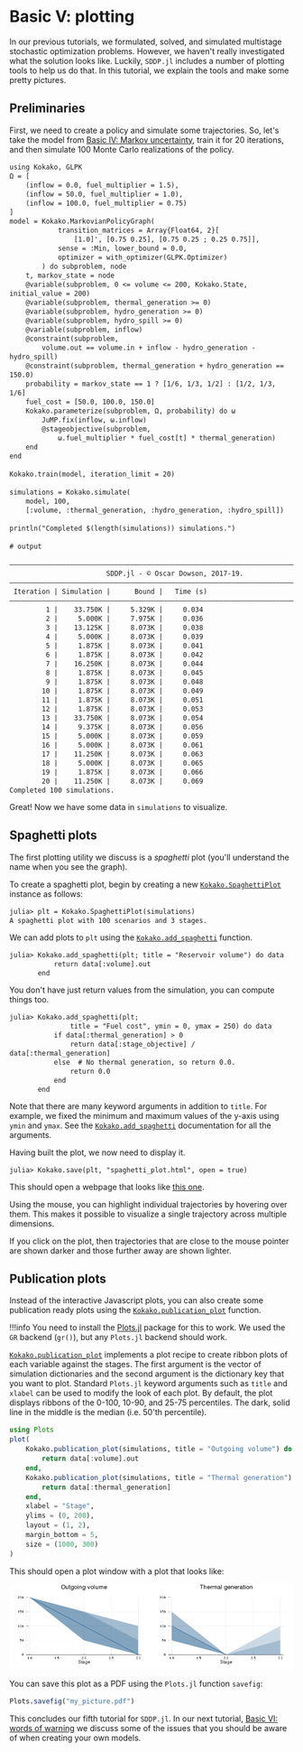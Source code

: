 # Basic V: plotting

In our previous tutorials, we formulated, solved, and simulated multistage
stochastic optimization problems. However, we haven't really investigated what
the solution looks like. Luckily, `SDDP.jl` includes a number of plotting
tools to help us do that. In this tutorial, we explain the tools and make some
pretty pictures.

## Preliminaries

First, we need to create a policy and simulate some trajectories. So, let's take
the model from  [Basic IV: Markov uncertainty](@ref), train it for 20
iterations, and then simulate 100 Monte Carlo realizations of the policy.

```jldoctest tutorial_five; filter=r"\|.+?\n"
using Kokako, GLPK
Ω = [
    (inflow = 0.0, fuel_multiplier = 1.5),
    (inflow = 50.0, fuel_multiplier = 1.0),
    (inflow = 100.0, fuel_multiplier = 0.75)
]
model = Kokako.MarkovianPolicyGraph(
            transition_matrices = Array{Float64, 2}[
                [1.0]', [0.75 0.25], [0.75 0.25 ; 0.25 0.75]],
            sense = :Min, lower_bound = 0.0,
            optimizer = with_optimizer(GLPK.Optimizer)
        ) do subproblem, node
    t, markov_state = node
    @variable(subproblem, 0 <= volume <= 200, Kokako.State, initial_value = 200)
    @variable(subproblem, thermal_generation >= 0)
    @variable(subproblem, hydro_generation >= 0)
    @variable(subproblem, hydro_spill >= 0)
    @variable(subproblem, inflow)
    @constraint(subproblem,
        volume.out == volume.in + inflow - hydro_generation - hydro_spill)
    @constraint(subproblem, thermal_generation + hydro_generation == 150.0)
    probability = markov_state == 1 ? [1/6, 1/3, 1/2] : [1/2, 1/3, 1/6]
    fuel_cost = [50.0, 100.0, 150.0]
    Kokako.parameterize(subproblem, Ω, probability) do ω
        JuMP.fix(inflow, ω.inflow)
        @stageobjective(subproblem,
            ω.fuel_multiplier * fuel_cost[t] * thermal_generation)
    end
end

Kokako.train(model, iteration_limit = 20)

simulations = Kokako.simulate(
    model, 100,
    [:volume, :thermal_generation, :hydro_generation, :hydro_spill])

println("Completed $(length(simulations)) simulations.")

# output

———————————————————————————————————————————————————————————————————————————————
                        SDDP.jl - © Oscar Dowson, 2017-19.
———————————————————————————————————————————————————————————————————————————————
 Iteration | Simulation |      Bound |   Time (s)
———————————————————————————————————————————————————————————————————————————————
         1 |    33.750K |     5.329K |     0.034
         2 |     5.000K |     7.975K |     0.036
         3 |    13.125K |     8.073K |     0.038
         4 |     5.000K |     8.073K |     0.039
         5 |     1.875K |     8.073K |     0.041
         6 |     1.875K |     8.073K |     0.042
         7 |    16.250K |     8.073K |     0.044
         8 |     1.875K |     8.073K |     0.045
         9 |     1.875K |     8.073K |     0.048
        10 |     1.875K |     8.073K |     0.049
        11 |     1.875K |     8.073K |     0.051
        12 |     1.875K |     8.073K |     0.053
        13 |    33.750K |     8.073K |     0.054
        14 |     9.375K |     8.073K |     0.056
        15 |     5.000K |     8.073K |     0.059
        16 |     5.000K |     8.073K |     0.061
        17 |    11.250K |     8.073K |     0.063
        18 |     5.000K |     8.073K |     0.065
        19 |     1.875K |     8.073K |     0.066
        20 |    11.250K |     8.073K |     0.069
Completed 100 simulations.
```

Great! Now we have some data in `simulations` to visualize.

## Spaghetti plots

The first plotting utility we discuss is a _spaghetti_ plot (you'll understand
the name when you see the graph).

To create a spaghetti plot, begin by creating a new
[`Kokako.SpaghettiPlot`](@ref) instance as follows:
```jldoctest tutorial_five
julia> plt = Kokako.SpaghettiPlot(simulations)
A spaghetti plot with 100 scenarios and 3 stages.
```

We can add plots to `plt` using the [`Kokako.add_spaghetti`](@ref)
function.

```jldoctest tutorial_five
julia> Kokako.add_spaghetti(plt; title = "Reservoir volume") do data
           return data[:volume].out
       end
```

You don't have just return values from the simulation, you can compute things
too.

```jldoctest tutorial_five
julia> Kokako.add_spaghetti(plt;
               title = "Fuel cost", ymin = 0, ymax = 250) do data
           if data[:thermal_generation] > 0
               return data[:stage_objective] / data[:thermal_generation]
           else  # No thermal generation, so return 0.0.
               return 0.0
           end
       end
```

Note that there are many keyword arguments in addition to `title`. For example,
we fixed the minimum and maximum values of the y-axis using `ymin` and `ymax`.
See the [`Kokako.add_spaghetti`](@ref) documentation for all the arguments.

Having built the plot, we now need to display it.

```jldoctest tutorial_five
julia> Kokako.save(plt, "spaghetti_plot.html", open = true)
```

This should open a webpage that looks like [this one](../assets/spaghetti_plot.html).

Using the mouse, you can highlight individual trajectories by hovering over
them. This makes it possible to visualize a single trajectory across multiple
dimensions.

If you click on the plot, then trajectories that are close to the mouse pointer
are shown darker and those further away are shown lighter.

## Publication plots

Instead of the interactive Javascript plots, you can also create some
publication ready plots using the [`Kokako.publication_plot`](@ref) function.

!!!info
    You need to install the [Plots.jl](https://github.com/JuliaPlots/Plots)
    package for this to work. We used the `GR` backend (`gr()`), but any
    `Plots.jl` backend should work.

[`Kokako.publication_plot`](@ref) implements a plot recipe to create ribbon
plots of each variable against the stages. The first argument is the vector of
simulation dictionaries and the second argument is the dictionary key that you
want to plot. Standard `Plots.jl` keyword arguments such as `title` and `xlabel`
can be used to modify the look of each plot. By default, the plot displays
ribbons of the 0-100, 10-90, and 25-75 percentiles. The dark, solid line in the
middle is the median (i.e. 50'th percentile).

```julia
using Plots
plot(
    Kokako.publication_plot(simulations, title = "Outgoing volume") do data
        return data[:volume].out
    end,
    Kokako.publication_plot(simulations, title = "Thermal generation") do data
        return data[:thermal_generation]
    end,
    xlabel = "Stage",
    ylims = (0, 200),
    layout = (1, 2),
    margin_bottom = 5,
    size = (1000, 300)
)
```

This should open a plot window with a plot that looks like:

![publication plot](../assets/publication_plot.png)

You can save this plot as a PDF using the `Plots.jl` function `savefig`:
```julia
Plots.savefig("my_picture.pdf")
```

This concludes our fifth tutorial for `SDDP.jl`. In our next tutorial,
[Basic VI: words of warning](@ref) we discuss some of the issues that you should
be aware of when creating your own models.
